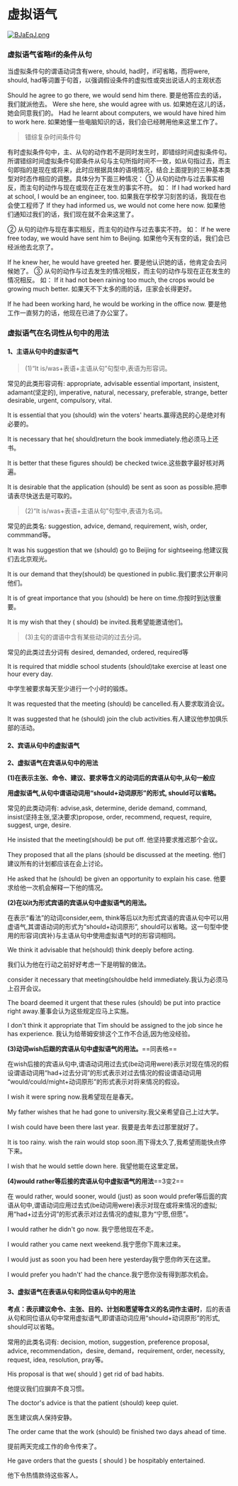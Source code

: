 # 虚拟语气

<a href="https://imgchr.com/i/BJaEqJ"><img src="https://s1.ax1x.com/2020/10/29/BJaEqJ.png" alt="BJaEqJ.png" border="0" /></a>

### 虚拟语气省略if的条件从句


当虚拟条件句的谓语动词含有were, should, had时，if可省略，而将were, should, had等词置于句首，以强调假设条件的虚拟性或突出说话人的主观状态

Should he agree to go there, we would send him there. 要是他答应去的话，我们就派他去。
Were she here, she would agree with us. 如果她在这儿的话，她会同意我们的。
Had he learnt about computers, we would have hired him to work here.  如果她懂一些电脑知识的话，我们会已经聘用他来这里工作了。


> 错综复杂时间条件句

有时虚拟条件句中，主、从句的动作若不是同时发生时，即错综时间虚拟条件句。所谓错综时间虚拟条件句即条件从句与主句所指时间不一致，如从句指过去，而主句即指的是现在或将来，此时应根据具体的语境情况，结合上面提到的三种基本类型对时态作相应的调整。具体分为下面三种情况：
① 从句的动作与过去事实相反，而主句的动作与现在或现在正在发生的事实不符。
如： If I had worked hard at school, I would be an engineer, too.  如果我在学校学习刻苦的话，我现在也会使工程师了 If they had informed us, we would not come here now.  如果他们通知过我们的话，我们现在就不会来这里了。

② 从句的动作与现在事实相反，而主句的动作与过去事实不符。
如： If he were free today, we would have sent him to Beijing.  如果他今天有空的话，我们会已经派他去北京了。

If he knew her, he would have greeted her. 要是他认识她的话，他肯定会去问候她了。
③ 从句的动作与过去发生的情况相反，而主句的动作与现在正在发生的情况相反。
如： If it had not been raining too much, the crops would be growing much better.  如果天不下太多的雨的话，庄家会长得更好。

If he had been working hard, he would be working in the office now.  要是他工作一直努力的话，他现在已进了办公室了。

###  虚拟语气在名词性从句中的用法

#### 1、主语从句中的虚拟语气

> (1)“It is/was+表语+主语从句”句型中,表语为形容词。

常见的此类形容词有: appropriate, advisable essential important, insistent, adamant(坚定的), imperative, natural, necessary, preferable, strange, better desirable, urgent, compulsory, vital.

It is essential that you (should) win the voters' hearts.赢得选民的心是绝对有必要的。

It is necessary that he( should)return the book immediately.他必须马上还书。

It is better that these figures should) be checked twice.这些数字最好核对两遍。

It is desirable that the application (should) be sent as soon as possible.把申请表尽快送去是可取的。

> (2)“It is/was+表语+主语从句”句型中,表语为名词。

常见的此类名: suggestion, advice, demand, requirement, wish, order, commmand等。

It was his suggestion that we (should) go to Beijing for sightseeing.他建议我们去北京观光。

It is our demand that they(should) be questioned in public.我们要求公开审问他们。

It is of great importance that you (should) be here on time.你按时到达很重要。

It is my wish that they ( should) be invited.我希望能邀请他们。

> (3)主句的谓语中含有某些动词的过去分词。

常见的此类过去分词有 desired, demanded, ordered, required等

It is required that middle school students (should)take exercise at least one hour every day.

中学生被要求每天至少进行一个小时的锻炼。

It was requested that the meeting (should) be cancelled.有人要求取消会议。

It was suggested that he (should) join the club activities.有人建议他参加俱乐部的活动。

#### 2、宾语从句中的虚拟语气

**2、虚拟语气在宾语从句中的用法**

**(1)在表示主张、命令、建议、要求等含义的动词后的宾语从句中,从句一般应**

**用虚拟语气,从句中谓语动词用“should+动词原形”的形式, should可以省略。**

常见的此类动词有: advise,ask, determine, deride demand, command, insist(坚持主张,坚决要求)propose, order, recommend, request, require, suggest, urge, desire.

He insisted that the meeting(should) be put off.  他坚持要求推迟那个会议。

They proposed that all the plans (should be discussed at the meeting.  他们建议所有的计划都应该在会上讨论。

He asked that he (should) be given an opportunity to explain his case.   他要求给他一次机会解释一下他的情况。

**(2)在以it为形式宾语的宾语从句中虚拟语气的用法。**

在表示“看法”的动词consider,eem, think等后以it为形式宾语的宾语从句中可以用虚语气,其谓语动词的形式为“should+动词原形”, should可以省略。这一句型中使用的形容词(宾补)与主语从句中使用虚拟语气时的形容词相同。

We think it advisable that he(should) think deeply before acting.

我们认为他在行动之前好好考虑一下是明智的做法。

consider it necessary that meeting(shouldbe held immediately.我认为必须马上召开会议。

The board deemed it urgent that these rules (should) be put into practice right away.董事会认为这些规定应马上实施。

I don't think it appropriate that Tim should be assigned to the job since he has experience. 我认为给蒂姆安排这个工作不合适,因为他没经验。

**(3)动词wish后跟的宾语从句中虚拟语气的用法。**==同表格==

在wish后接的宾语从句中,谓语动词用过去式(be动词用were)表示对现在情况的假设谓语动词用“had+过去分词”的形式表示对过去情况的假设谓语动词用 “would/could/might+动词原形”的形式表示对将来情况的假设。

I wish it were spring now.我希望现在是春天。

My father wishes that he had gone to university.我父亲希望自己上过大学。

I wish could have been there last year. 我要是去年去过那里就好了。

It is too rainy. wish the rain would stop soon.雨下得太久了,我希望雨能快点停下来。

I wish that he would settle down here. 我望他能在这里定居。

**(4)would rather等后接的宾语从句中虚拟语气的用法**==3变2==

在 would rather, would sooner, would (just) as soon would prefer等后面的宾语从句中,谓语动词应用过去式(be动词用were)表示对现在或将来情况的虚拟;用“had+过去分词”的形式表示对过去情况的虚拟,意为“宁愿,但愿”。

I would rather he didn't go now. 我宁愿他现在不走。

I would rather you came next weekend.我宁愿你下周末过来。

I would just as soon you had been here yesterday我宁愿你昨天在这里。

I would prefer you hadn't' had the chance.我宁愿你没有得到那次机会。

#### 3、虚拟语气在表语从句和同位语从句中的用法

**考点：表示建议命令、主张、目的、计划和愿望等含义的名词作主语时**，后的表语从句和同位语从句中常用虚拟语气,即谓语动词应用“should+动词原形”的形式, should可以省略。

常用的此类名词有: decision, motion, suggestion, preference proposal, advice, recommendation，desire, demand，requirement, order, necessity, request, idea, resolution, pray等。

His proposal is that we( should ) get rid of bad habits.

他提议我们应摒弃不良习惯。

The doctor's advice is that the patient (should) keep quiet.

医生建议病人保持安静。

The order came that the work (should) be finished two days ahead of time.

提前两天完成工作的命令传来了。

He gave orders that the guests ( should ) be hospitably entertained.

他下令热情款待这些客人。